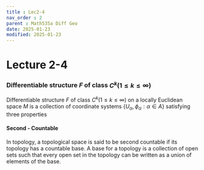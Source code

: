 ```yaml
---
title : Lec2-4
nav_order : 2
parent : Math535a Diff Geo
date: 2025-01-23
modified: 2025-01-23
---
```

# Lecture 2-4 
### Differentiable structure $F$ of class $C^k (1 \le k \le \infty)$  
Differentiable structure $F$ of class $C^k (1 \le k \le \infty)$ on a locally Euclidean space $M$ is a collection of coordinate systems $\{ U_{\alpha}, \phi_{\alpha}: \alpha \in A \}$ satisfying three properties  

#### Second - Countable  
In topology, a topological space is said to be second countable if its topology has a countable base. A base for a topology is a collection of open sets such that every open set in the topology can be written as a union of elements of the base.